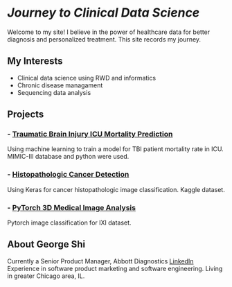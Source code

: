 # *Journey to Clinical Data Science*

Welcome to my site! I believe in the power of healthcare data for better diagnosis and personalized treatment. This site records my journey.

## My Interests

- Clinical data science using RWD and informatics
- Chronic disease managament
- Sequencing data analysis

## Projects

### - [Traumatic Brain Injury ICU Mortality Prediction](https://georgeshi-hub.github.io/TBI-ML/)
Using machine learning to train a model for TBI patient mortality rate in ICU. MIMIC-III database and python were used.

### - [Histopathologic Cancer Detection](https://github.com/georgeshi-hub/kaggle-cancer-detection)
Using Keras for cancer histopathologic image classification. Kaggle dataset. 

### - [PyTorch 3D Medical Image Analysis](https://github.com/georgeshi-hub/PyTorch3D-Medica-Image-Analysis)
Pytorch image classification for IXI dataset.

## About George Shi
Currently a Senior Product Manager, Abbott Diagnostics [LinkedIn](https://www.linkedin.com/in/georgeshi/)
Experience in software product marketing and software engineering. Living in greater Chicago area, IL.
